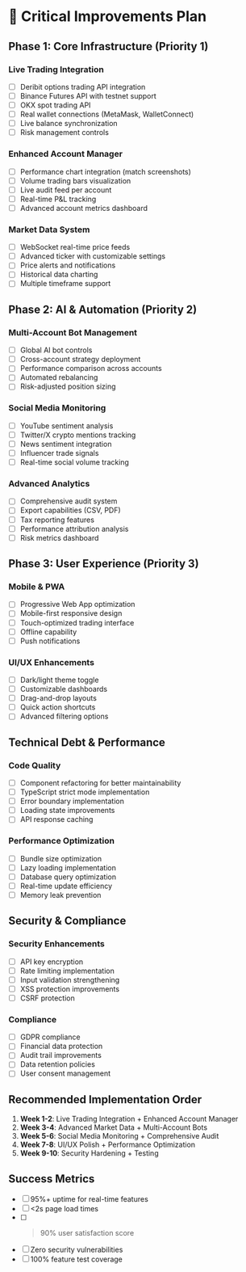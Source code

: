 # 🚀 Critical Improvements Plan

## Phase 1: Core Infrastructure (Priority 1)

### Live Trading Integration
- [ ] Deribit options trading API integration
- [ ] Binance Futures API with testnet support  
- [ ] OKX spot trading API
- [ ] Real wallet connections (MetaMask, WalletConnect)
- [ ] Live balance synchronization
- [ ] Risk management controls

### Enhanced Account Manager
- [ ] Performance chart integration (match screenshots)
- [ ] Volume trading bars visualization
- [ ] Live audit feed per account
- [ ] Real-time P&L tracking
- [ ] Advanced account metrics dashboard

### Market Data System
- [ ] WebSocket real-time price feeds
- [ ] Advanced ticker with customizable settings
- [ ] Price alerts and notifications
- [ ] Historical data charting
- [ ] Multiple timeframe support

## Phase 2: AI & Automation (Priority 2)

### Multi-Account Bot Management
- [ ] Global AI bot controls
- [ ] Cross-account strategy deployment
- [ ] Performance comparison across accounts
- [ ] Automated rebalancing
- [ ] Risk-adjusted position sizing

### Social Media Monitoring
- [ ] YouTube sentiment analysis
- [ ] Twitter/X crypto mentions tracking
- [ ] News sentiment integration
- [ ] Influencer trade signals
- [ ] Real-time social volume tracking

### Advanced Analytics
- [ ] Comprehensive audit system
- [ ] Export capabilities (CSV, PDF)
- [ ] Tax reporting features
- [ ] Performance attribution analysis
- [ ] Risk metrics dashboard

## Phase 3: User Experience (Priority 3)

### Mobile & PWA
- [ ] Progressive Web App optimization
- [ ] Mobile-first responsive design
- [ ] Touch-optimized trading interface
- [ ] Offline capability
- [ ] Push notifications

### UI/UX Enhancements
- [ ] Dark/light theme toggle
- [ ] Customizable dashboards
- [ ] Drag-and-drop layouts
- [ ] Quick action shortcuts
- [ ] Advanced filtering options

## Technical Debt & Performance

### Code Quality
- [ ] Component refactoring for better maintainability
- [ ] TypeScript strict mode implementation
- [ ] Error boundary implementation
- [ ] Loading state improvements
- [ ] API response caching

### Performance Optimization
- [ ] Bundle size optimization
- [ ] Lazy loading implementation
- [ ] Database query optimization
- [ ] Real-time update efficiency
- [ ] Memory leak prevention

## Security & Compliance

### Security Enhancements
- [ ] API key encryption
- [ ] Rate limiting implementation
- [ ] Input validation strengthening
- [ ] XSS protection improvements
- [ ] CSRF protection

### Compliance
- [ ] GDPR compliance
- [ ] Financial data protection
- [ ] Audit trail improvements
- [ ] Data retention policies
- [ ] User consent management

## Recommended Implementation Order

1. **Week 1-2**: Live Trading Integration + Enhanced Account Manager
2. **Week 3-4**: Advanced Market Data + Multi-Account Bots
3. **Week 5-6**: Social Media Monitoring + Comprehensive Audit
4. **Week 7-8**: UI/UX Polish + Performance Optimization
5. **Week 9-10**: Security Hardening + Testing

## Success Metrics

- [ ] 95%+ uptime for real-time features
- [ ] <2s page load times
- [ ] >90% user satisfaction score
- [ ] Zero security vulnerabilities
- [ ] 100% feature test coverage